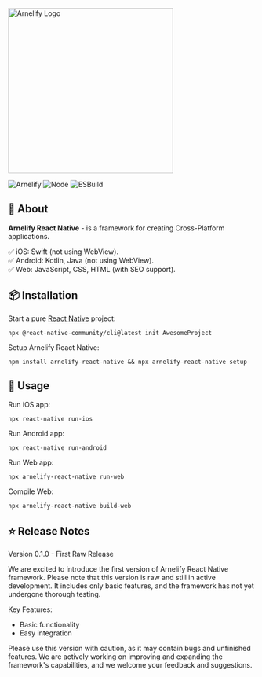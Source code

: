 <img src="https://static.wikia.nocookie.net/arnelify/images/c/c8/Arnelify-logo-2024.png/revision/latest?cb=20240701012515" style="width:336px;" alt="Arnelify Logo" />

![Arnelify](https://img.shields.io/badge/Arnelify%20React%20Native-0.5.1-blue) ![Node](https://img.shields.io/badge/Node-20.15.1-green) ![ESBuild](https://img.shields.io/badge/ESBuild-0.23.0-yellow)

## 🚀 About
**Arnelify React Native** - is a framework for creating Cross-Platform applications.

✅ iOS: Swift (not using WebView).<br/>
✅ Android: Kotlin, Java (not using WebView).<br/>
✅ Web: JavaScript, CSS, HTML (with SEO support).<br/>

## 📦 Installation
Start a pure <a href="https://github.com/facebook/react-native">React Native</a> project:
```
npx @react-native-community/cli@latest init AwesomeProject
```

Setup Arnelify React Native:
```
npm install arnelify-react-native && npx arnelify-react-native setup
```

## 🎉 Usage
Run iOS app:
```
npx react-native run-ios
```
Run Android app:
```
npx react-native run-android
```
Run Web app:
```
npx arnelify-react-native run-web
```
Compile Web:
```
npx arnelify-react-native build-web
```
## ⭐ Release Notes
Version 0.1.0 - First Raw Release

We are excited to introduce the first version of Arnelify React Native framework. Please note that this version is raw and still in active development. It includes only basic features, and the framework has not yet undergone thorough testing.

Key Features:

* Basic functionality
* Easy integration

Please use this version with caution, as it may contain bugs and unfinished features. We are actively working on improving and expanding the framework's capabilities, and we welcome your feedback and suggestions.